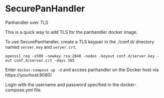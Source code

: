 # SecurePanHandler
Panhandler over TLS

This is a quick way to add TLS for the panhandler docker image.

To use SecurePanHandler, create a TLS keypair in the ./conf.d/ directory named `server.key` and `server.crt`.

```openssl req -x509 -newkey rsa:2048 -nodes -keyout conf.d/server.key -out conf.d/server.crt -days 365```

Enter `docker-compose up -d` and access panhandler on the Docker host via https://yourhost:8080/

Login with the username and password specified in the docker-compose.yml file.
